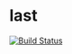 # last
[![Build Status](https://travis-ci.org/rajesab/last.svg?branch=master)](https://travis-ci.org/rajesab/last)

